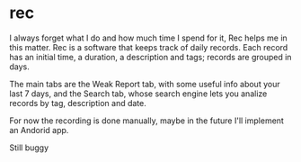 # rec

I always forget what I do and how much time I spend for it, Rec helps me in this matter.
Rec is a software that keeps track of daily records.
Each record has an initial time, a duration, a description and tags; records are grouped in days.

The main tabs are the Weak Report tab, with some useful info about your last 7 days, and the Search tab,
whose search engine lets you analize records by tag, description and date.

For now the recording is done manually, maybe in the future I'll implement an Andorid app.

Still buggy

